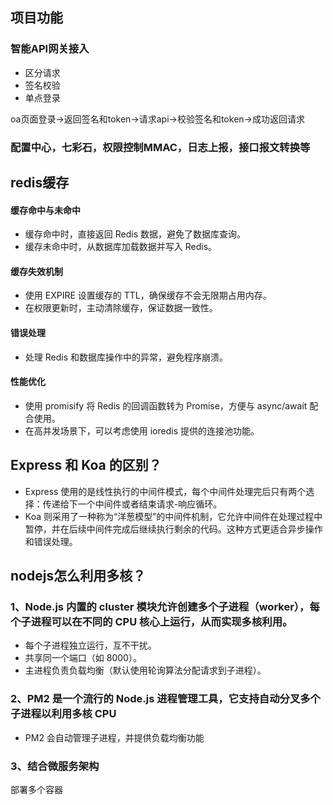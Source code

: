 
## 项目功能
### 智能API网关接入
- 区分请求
- 签名校验
- 单点登录 

oa页面登录->返回签名和token->请求api->校验签名和token->成功返回请求

### 配置中心，七彩石，权限控制MMAC，日志上报，接口报文转换等

## redis缓存

#### 缓存命中与未命中
- 缓存命中时，直接返回 Redis 数据，避免了数据库查询。
- 缓存未命中时，从数据库加载数据并写入 Redis。
#### 缓存失效机制
- 使用 EXPIRE 设置缓存的 TTL，确保缓存不会无限期占用内存。
- 在权限更新时，主动清除缓存，保证数据一致性。
#### 错误处理
- 处理 Redis 和数据库操作中的异常，避免程序崩溃。
#### 性能优化
- 使用 promisify 将 Redis 的回调函数转为 Promise，方便与 async/await 配合使用。
- 在高并发场景下，可以考虑使用 ioredis 提供的连接池功能。

## Express 和 Koa 的区别？
- Express 使用的是线性执行的中间件模式，每个中间件处理完后只有两个选择：传递给下一个中间件或者结束请求-响应循环。
- Koa 则采用了一种称为“洋葱模型”的中间件机制，它允许中间件在处理过程中暂停，并在后续中间件完成后继续执行剩余的代码。这种方式更适合异步操作和错误处理。

## nodejs怎么利用多核？
### 1、Node.js 内置的 cluster 模块允许创建多个子进程（worker），每个子进程可以在不同的 CPU 核心上运行，从而实现多核利用。
- 每个子进程独立运行，互不干扰。
- 共享同一个端口（如 8000）。
- 主进程负责负载均衡（默认使用轮询算法分配请求到子进程）。

### 2、PM2 是一个流行的 Node.js 进程管理工具，它支持自动分叉多个子进程以利用多核 CPU
- PM2 会自动管理子进程，并提供负载均衡功能

### 3、结合微服务架构
部署多个容器